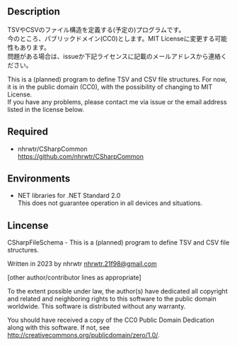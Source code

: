## Description

TSVやCSVのファイル構造を定義する(予定の)プログラムです。  
今のところ、パブリックドメイン(CC0)とします。MIT Licenseに変更する可能性もあります。  
問題がある場合は、issueか下記ライセンスに記載のメールアドレスから連絡ください。

This is a (planned) program to define TSV and CSV file structures.
For now, it is in the public domain (CC0), with the possibility of changing to MIT License.  
If you have any problems, please contact me via issue or the email address listed in the license below.

## Required
- nhrwtr/CSharpCommon  
https://github.com/nhrwtr/CSharpCommon

## Environments
- NET libraries for .NET Standard 2.0  
This does not guarantee operation in all devices and situations.

## Lincense

CSharpFileSchema - This is a (planned) program to define TSV and CSV file structures.

Written in 2023 by nhrwtr nhrwtr.21f98@gmail.com

[other author/contributor lines as appropriate]

To the extent possible under law, the author(s) have dedicated all copyright and related and neighboring rights to this software to the public domain worldwide. This software is distributed without any warranty.

You should have received a copy of the CC0 Public Domain Dedication along with this software. If not, see <http://creativecommons.org/publicdomain/zero/1.0/>. 